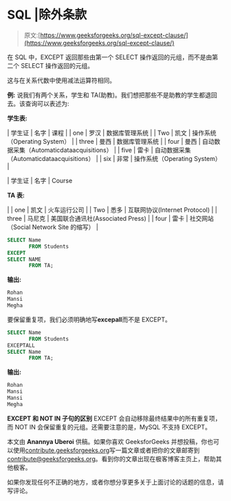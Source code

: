 # SQL |除外条款

> 原文:[https://www.geeksforgeeks.org/sql-except-clause/](https://www.geeksforgeeks.org/sql-except-clause/)

在 SQL 中，EXCEPT 返回那些由第一个 SELECT 操作返回的元组，而不是由第二个 SELECT 操作返回的元组。

这与在关系代数中使用减法运算符相同。

**例:**
说我们有两个关系，学生和 TA(助教)。我们想把那些不是助教的学生都退回去。该查询可以表述为:

**学生表:**

| 学生证 | 名字 | 课程 |
| one | 罗汉 | 数据库管理系统 |
| Two | 凯文 | 操作系统（Operating System） |
| three | 曼西 | 数据库管理系统 |
| four | 曼西 | 自动数据采集（Automaticdataacquisitions） |
| five | 雷卡 | 自动数据采集（Automaticdataacquisitions） |
| six | 非常 | 操作系统（Operating System） |

| 学生证 | 名字 | Course

**TA 表:** 

 |
| one | 凯文 | 火车运行公司 |
| Two | 悉多 | 互联网协议(Internet Protocol) |
| three | 马尼克 | 美国联合通讯社(Associated Press) |
| four | 雷卡 | 社交网站（Social Network Site 的缩写） |

```sql
SELECT Name
       FROM Students
EXCEPT
SELECT NAME
       FROM TA;

```

**输出:**

```sql
Rohan
Mansi
Megha

```

要保留重复项，我们必须明确地写**excepall**而不是 EXCEPT。

```sql
SELECT Name
       FROM Students
EXCEPTALL
SELECT Name
       FROM TA;

```

**输出:**

```sql
Rohan
Mansi
Mansi
Megha

```

**EXCEPT 和 NOT IN 子句的区别**
EXCEPT 会自动移除最终结果中的所有重复项，而 NOT IN 会保留重复的元组。还需要注意的是，MySQL 不支持 EXCEPT。

本文由 **Anannya Uberoi** 供稿。如果你喜欢 GeeksforGeeks 并想投稿，你也可以使用[contribute.geeksforgeeks.org](http://www.contribute.geeksforgeeks.org)写一篇文章或者把你的文章邮寄到 contribute@geeksforgeeks.org。看到你的文章出现在极客博客主页上，帮助其他极客。

如果你发现任何不正确的地方，或者你想分享更多关于上面讨论的话题的信息，请写评论。
